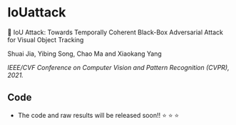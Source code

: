 # IoUattack

:herb: IoU Attack: Towards Temporally Coherent Black-Box Adversarial Attack for Visual Object Tracking

Shuai Jia, Yibing Song, Chao Ma and Xiaokang Yang

*IEEE/CVF Conference on Computer Vision and Pattern Recognition (CVPR), 2021.*

## Code

- The code and raw results will be released soon!! :star: :star: :star:
